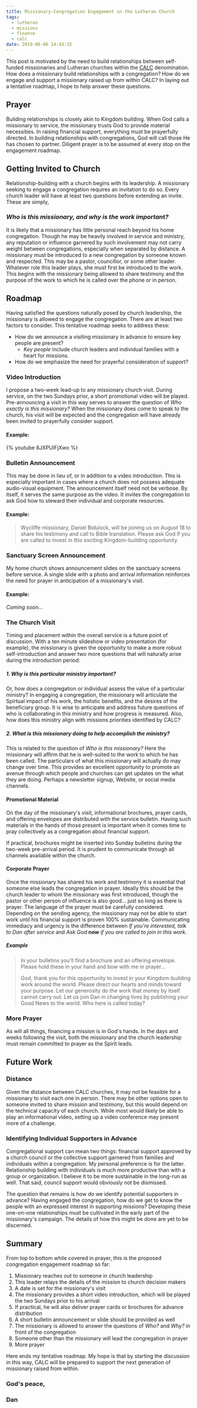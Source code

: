 ```yaml
---
title: Missionary-Congregation Engagement in the Lutheran Church
tags:
  - lutheran
  - missions
  - finance
  - calc
date: 2019-06-06 14:43:15
---
```


This post is motivated by the need to build relationships between self-funded missionaries and Lutheran churches within the [CALC](https://calc.ca) denomination. How does a missionary build relationships with a congregation? How do we engage and support a missionary raised up from within CALC? In laying out a tentative roadmap, I hope to help answer these questions.

<!-- more -->

## Prayer

Building relationships is closely akin to Kingdom building. When God calls a missionary to service, the missionary trusts God to provide material necessities. In raising financial support, everything must be prayerfully directed. In building relationships with congregations, God will call those He has chosen to partner. Diligent prayer is to be assumed at every stop on the engagement roadmap.

## Getting Invited to Church

Relationship-building with a church begins with its leadership. A missionary seeking to engage a congregation requires an invitation to do so. Every church leader will have at least two questions before extending an invite. These are simply,

### _Who is this missionary, and why is the work important?_

It is likely that a missionary has little personal reach beyond his home congregation. Though he may be heavily involved in service and ministry, any reputation or influence garnered by such involvement may not carry weight between congregations, especially when separated by distance. A missionary must be introduced to a new congregation by someone known and respected. This may be a pastor, councillor, or some other leader. Whatever role this leader plays, she must first be introduced to the work. This begins with the missionary being allowed to share testimony and the purpose of the work to which he is called over the phone or in person.

## Roadmap

Having satisfied the questions naturally posed by church leadership, the missionary is allowed to engage the congregation. There are at least two factors to consider. This tentative roadmap seeks to address these:

- How do we announce a visiting missionary in advance to ensure key people are present?
  - _Key people_ include church leaders and individual families with a heart for missions.
- How do we emphasize the need for prayerful consideration of support?

### Video Introduction

I propose a two-week lead-up to any missionary church visit. During service, on the two Sundays prior, a short promotional video will be played. Pre-announcing a visit in this way serves to answer the question of _Who exactly is this missionary?_ When the missionary does come to speak to the church, his visit will be expected and the congregation will have already been invited to prayerfully consider support.

#### Example:

{% youtube 8JXPUIFjXwo %}

### Bulletin Announcement

This may be done in lieu of, or in addition to a video introduction. This is especially important in cases where a church does not possess adequate audio-visual equipment. The announcement itself need not be verbose. By itself, it serves the same purpose as the video. It invites the congregation to ask God how to steward their individual and corporate resources.

#### Example:


> Wycliffe missionary, Daniel Bidulock, will be joining us on August 18 to share his testimony and call to Bible translation. Please ask God if you are called to invest in this exciting Kingdom-building opportunity.

### Sanctuary Screen Announcement

My home church shows announcement slides on the sanctuary screens before service. A single slide with a photo and arrival information reinforces the need for prayer in anticipation of a missionary's visit.

#### Example:

_Coming soon..._

### The Church Visit

Timing and placement within the overall service is a future point of discussion. With a ten minute slideshow or video presentation (for example), the missionary is given the opportunity to make a more robust self-introduction and answer two more questions that will naturally arise during the introduction period:

##### 1. Why is this particular ministry important?

Or, how does a congregation or individual assess the value of a particular ministry? In engaging a congregation, the missionary will articulate the Spirtual impact of his work, the holistic benefits, and the desires of the beneficiary group. It is wise to anticipate and address future questions of who is collaborating in this ministry and how progress is measured. Also, how does this ministry align with missions priorities identified by CALC?

##### 2. What is this missionary doing to help accomplish the ministry?

This is related to the question of _Who is this missionary?_ Here the missionary will affirm that he is well-suited to the work to which he has been called. The particulars of what this missionary will actually do may change over time. This provides an excellent opportunity to promote an avenue through which people and churches can get updates on the what they are doing. Perhaps a newsletter signup, Website, or social media channels.

#### Promotional Material

On the day of the missionary's visit, informational brochures, prayer cards, and offering envelopes are distributed with the service bulletin. Having such materials in the hands of those present is important when it comes time to pray collectively as a congregation about financial support. 

If practical, brochures might be inserted into Sunday bulletins during the two-week pre-arrival period. It is prudent to communicate through all channels available within the church. 

#### Corporate Prayer

Once the missionary has shared his work and testimony it is essential that someone else leads the congregation in prayer. Ideally this should be the church leader to whom the missionary was first introduced, though the pastor or other person of influence is also good... just so long as there is prayer. The language of the prayer must be carefully considered. Depending on the sending agency, the missionary may not be able to start work until his financial support is proven 100% sustainable. Communicating immediacy and urgency is the difference between _If you're interested, talk to Dan after service_ and _Ask God_ **now** _if you are called to join in this work_.

##### Example

> In your bulletins you'll find a brochure and an offering envelope. Please hold these in your hand and bow with me in prayer...
>
> God, thank you for this opportunity to invest in your Kingdom-building work around the world. Please direct our hearts and minds toward your purpose. Let our generosity do the work that money by itself cannot carry out. Let us join Dan in changing lives by publishing your Good News to the world. Who here is called today?

### More Prayer

As will all things, financing a mission is in God's hands. In the days and weeks following the visit, both the missionary and the church leadership must remain committed to prayer as the Spirit leads. 


## Future Work

### Distance

Given the distance between CALC churches, it may not be feasible for a missionary to visit each one in person. There may be other options open to someone invited to share mission and testimony, but this would depend on the technical capacity of each church. While most would likely be able to play an informational video, setting up a video conference may present more of a challenge.

### Identifying Individual Supporters in Advance

Congregational support can mean two things: financial support approved by a church council or the collective support garnered from families and individuals within a congregation. My personal preference is for the latter. Relationship building with individuals is much more productive than with a group or organization. I believe it to be more sustainable in the long-run as well. That said, council support would obviously not be dismissed.

The question that remains is how do we identify potential supporters in advance? Having engaged the congregation, how do we get to know the people with an expressed interest in supporting missions? Developing these one-on-one relationships must be cultivated in the early part of the missionary's campaign. The details of how this might be done are yet to be discerned.

## Summary

From top to bottom while covered in prayer, this is the proposed congregation engagement roadmap so far:

1. Missionary reaches out to someone in church leadership
2. This leader relays the details of the mission to church decision makers
3. A date is set for the missionary's visit
4. The missionary provides a short video introduction, which will be played the two Sundays prior to his arrival
  1. If practical, he will also deliver prayer cards or brochures for advance distribution
  2. A short bulletin announcement or slide should be provided as well
5. The missionary is allowed to answer the questions of _Who?_ and _Why?_ in front of the congregation
6. Someone other than the missionary will lead the congregation in prayer
7. More prayer

Here ends my tentative roadmap. My hope is that by starting the discussion in this way, CALC will be prepared to support the next generation of missionary raised from within.

### God's peace,

### Dan 

